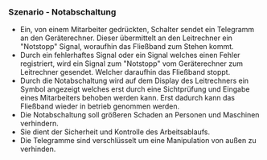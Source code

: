 ### Szenario - Notabschaltung 
- Ein, von einem Mitarbeiter gedrückten, Schalter sendet ein Telegramm an den Geräterechner. Dieser übermittelt an den Leitrechner ein "Notstopp" Signal, woraufhin das Fließband zum Stehen kommt.
- Durch ein fehlerhaftes Signal oder ein Signal welches einen Fehler registriert, wird ein Signal zum "Notstopp" vom Geräterechner zum Leitrechner gesendet. Welcher daraufhin das Fließband stoppt.
- Durch die Notabschaltung wird auf dem Display des Leitrechners ein Symbol angezeigt welches erst durch eine Sichtprüfung und Eingabe eines Mitarbeiters behoben werden kann. Erst dadurch kann das Fließband wieder in betrieb genommen werden.
- Die Notabschaltung soll größeren Schaden an Personen und Maschinen verhindern.
- Sie dient der Sicherheit und Kontrolle des Arbeitsablaufs.
- Die Telegramme sind verschlüsselt um eine Manipulation von außen zu verhinden. 
